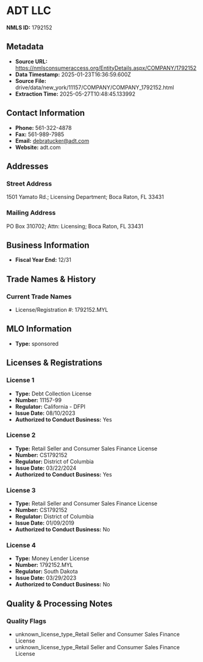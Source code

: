 # ADT LLC

**NMLS ID:** 1792152

## Metadata
- **Source URL:** https://nmlsconsumeraccess.org/EntityDetails.aspx/COMPANY/1792152
- **Data Timestamp:** 2025-01-23T16:36:59.600Z
- **Source File:** drive/data/new_york/11157/COMPANY/COMPANY_1792152.html
- **Extraction Time:** 2025-05-27T10:48:45.133992

## Contact Information
- **Phone:** 561-322-4878
- **Fax:** 561-989-7985
- **Email:** debratucker@adt.com
- **Website:** adt.com

## Addresses
### Street Address
1501 Yamato Rd.; Licensing Department; Boca Raton, FL 33431

### Mailing Address
PO Box 310702; Attn: Licensing; Boca Raton, FL 33431

## Business Information
- **Fiscal Year End:** 12/31

## Trade Names & History
### Current Trade Names
- License/Registration #: 1792152.MYL

## MLO Information
- **Type:** sponsored

## Licenses & Registrations

### License 1
- **Type:** Debt Collection License
- **Number:** 11157-99
- **Regulator:** California - DFPI
- **Issue Date:** 08/10/2023
- **Authorized to Conduct Business:** Yes

### License 2
- **Type:** Retail Seller and Consumer Sales Finance License
- **Number:** CS1792152
- **Regulator:** District of Columbia
- **Issue Date:** 03/22/2024
- **Authorized to Conduct Business:** Yes

### License 3
- **Type:** Retail Seller and Consumer Sales Finance License
- **Number:** CS1792152
- **Regulator:** District of Columbia
- **Issue Date:** 01/09/2019
- **Authorized to Conduct Business:** No

### License 4
- **Type:** Money Lender License
- **Number:** 1792152.MYL
- **Regulator:** South Dakota
- **Issue Date:** 03/29/2023
- **Authorized to Conduct Business:** No

## Quality & Processing Notes
### Quality Flags
- unknown_license_type_Retail Seller and Consumer Sales Finance License
- unknown_license_type_Retail Seller and Consumer Sales Finance License
